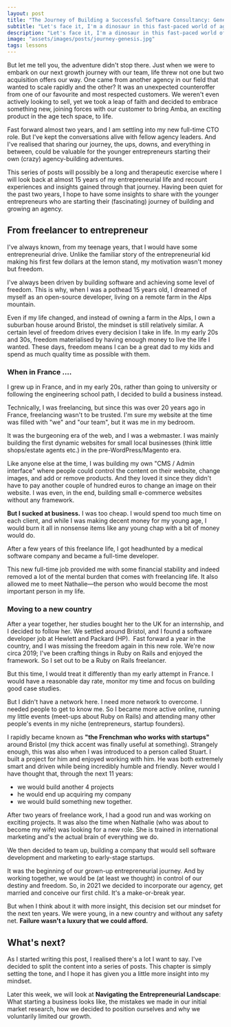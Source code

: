 ```yaml
---
layout: post
title: "The Journey of Building a Successful Software Consultancy: Genesis"
subtitle: "Let's face it, I'm a dinosaur in this fast-paced world of agency building. While it seems like running a one-person agency and hitting seven figures in your first year is the norm these days, my journey was much different. It took me over ten years of dedication and building a fantastic team of 15 talented folks, crafting web apps and software for early-stage startups and scale-ups."
description: "Let's face it, I'm a dinosaur in this fast-paced world of agency building. While it seems like running a one-person agency and hitting seven figures in your first year is the norm these days, my journey was much different. It took me over ten years of dedication and building a fantastic team of 15 talented folks, crafting web apps and software for early-stage startups and scale-ups."
image: "assets/images/posts/journey-genesis.jpg"
tags: lessons
---
```


But let me tell you, the adventure didn't stop there. Just when we were to embark on our next growth journey with our team, life threw not one but two acquisition offers our way. One came from another agency in our field that wanted to scale rapidly and the other? It was an unexpected counteroffer from one of our favourite and most respected customers. We weren't even actively looking to sell, yet we took a leap of faith and decided to embrace something new, joining forces with our customer to bring Amba, an exciting product in the age tech space, to life.

Fast forward almost two years, and I am settling into my new full-time CTO role. But I've kept the conversations alive with fellow agency leaders. And I've realised that sharing our journey, the ups, downs, and everything in between, could be valuable for the younger entrepreneurs starting their own (crazy) agency-building adventures.

This series of posts will possibly be a long and therapeutic exercise where I will look back at almost 15 years of my entrepreneurial life and recount experiences and insights gained through that journey. Having been quiet for the past two years, I hope to have some insights to share with the younger entrepreneurs who are starting their (fascinating) journey of building and growing an agency.

## From freelancer to entrepreneur

I've always known, from my teenage years, that I would have some entrepreneurial drive. Unlike the familiar story of the entrepreneurial kid making his first few dollars at the lemon stand, my motivation wasn't money but freedom.

I've always been driven by building software and achieving some level of freedom. This is why, when I was a pothead 15 years old, I dreamed of myself as an open-source developer, living on a remote farm in the Alps mountain.

Even if my life changed, and instead of owning a farm in the Alps, I own a suburban house around Bristol, the mindset is still relatively similar. A certain level of freedom drives every decision I take in life. In my early 20s and 30s, freedom materialised by having enough money to live the life I wanted. These days, freedom means I can be a great dad to my kids and spend as much quality time as possible with them.

### When in France ....

I grew up in France, and in my early 20s, rather than going to university or following the engineering school path, I decided to build a business instead.

Technically, I was freelancing, but since this was over 20 years ago in France, freelancing wasn't to be trusted. I'm sure my website at the time was filled with "we" and "our team", but it was me in my bedroom.

It was the burgeoning era of the web, and I was a webmaster. I was mainly building the first dynamic websites for small local businesses (think little shops/estate agents etc.) in the pre-WordPress/Magento era.

Like anyone else at the time, I was building my own "CMS / Admin interface" where people could control the content on their website, change images, and add or remove products. And they loved it since they didn't have to pay another couple of hundred euros to change an image on their website. I was even, in the end, building small e-commerce websites without any framework.

**But I sucked at business.** I was too cheap. I would spend too much time on each client, and while I was making decent money for my young age, I would burn it all in nonsense items like any young chap with a bit of money would do.

After a few years of this freelance life, I got headhunted by a medical software company and became a full-time developer.

This new full-time job provided me with some financial stability and indeed removed a lot of the mental burden that comes with freelancing life. It also allowed me to meet Nathalie—the person who would become the most important person in my life.

### Moving to a new country

After a year together, her studies bought her to the UK for an internship, and I decided to follow her. We settled around Bristol, and I found a software developer job at Hewlett and Packard (HP).  Fast forward a year in the country, and I was missing the freedom again in this new role. We're now circa 2019; I've been crafting things in Ruby on Rails and enjoyed the framework. So I set out to be a Ruby on Rails freelancer.

But this time, I would treat it differently than my early attempt in France. I would have a reasonable day rate, monitor my time and focus on building good case studies.

But I didn't have a network here. I need more network to overcome. I needed people to get to know me. So I became more active online, running my little events (meet-ups about Ruby on Rails) and attending many other people's events in my niche (entrepreneurs, startup founders).

I rapidly became known as **"the Frenchman who works with startups"** around Bristol (my thick accent was finally useful at something).
Strangely enough, this was also when I was introduced to a person called Stuart.
I built a project for him and enjoyed working with him. He was both extremely smart and driven while being incredibly humble and friendly.
Never would I have thought that, through the next 11 years:

* we would build another 4 projects
* he would end up acquiring my company
* we would build something new together.

After two years of freelance work, I had a good run and was working on exciting projects. It was also the time when Nathalie (who was about to become my wife) was looking for a new role. She is trained in international marketing and's the actual brain of everything we do.

We then decided to team up, building a company that would sell software development and marketing to early-stage startups.

It was the beginning of our grown-up entrepreneurial journey. And by working together, we would be (at least we thought) in control of our destiny and freedom. So, in 2021 we decided to incorporate our agency, get married and conceive our first child. It's a make-or-break year.

But when I think about it with more insight, this decision set our mindset for the next ten years. We were young, in a new country and without any safety net. **Failure wasn't a luxury that we could afford.**

## What's next?

As I started writing this post, I realised there's a lot I want to say. I've decided to split the content into a series of posts. This chapter is simply setting the tone, and I hope it has given you a little more insight into my
mindset.

Later this week, we will look at **Navigating the Entrepreneurial Landscape**: What starting a business looks like, the mistakes we made in our initial market research, how we decided to position ourselves and why we voluntarily limited our growth.
